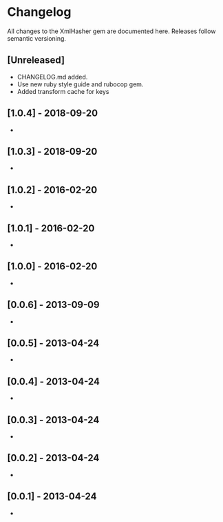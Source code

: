 # Changelog

All changes to the XmlHasher gem are documented here. Releases follow semantic versioning.

## [Unreleased]

- CHANGELOG.md added.
- Use new ruby style guide and rubocop gem.
- Added transform cache for keys

## [1.0.4] - 2018-09-20

-

## [1.0.3] - 2018-09-20

-

## [1.0.2] - 2016-02-20

-

## [1.0.1] - 2016-02-20

-

## [1.0.0] - 2016-02-20

-

## [0.0.6] - 2013-09-09

-

## [0.0.5] - 2013-04-24

-

## [0.0.4] - 2013-04-24

-

## [0.0.3] - 2013-04-24

-

## [0.0.2] - 2013-04-24

-

## [0.0.1] - 2013-04-24

-
